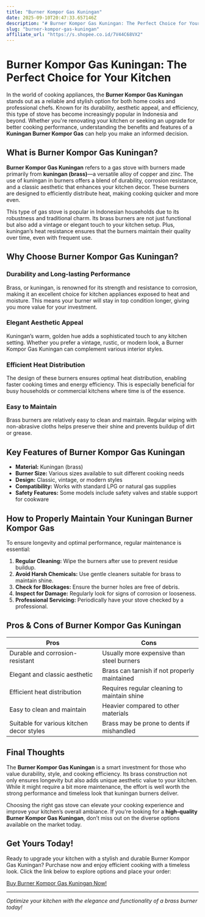 ```yaml
---
title: "Burner Kompor Gas Kuningan"
date: 2025-09-10T20:47:33.657146Z
description: "# Burner Kompor Gas Kuningan: The Perfect Choice for Your Kitchen..."
slug: "burner-kompor-gas-kuningan"
affiliate_url: "https://s.shopee.co.id/7V44C68VX2"
---
```

# Burner Kompor Gas Kuningan: The Perfect Choice for Your Kitchen

In the world of cooking appliances, the **Burner Kompor Gas Kuningan** stands out as a reliable and stylish option for both home cooks and professional chefs. Known for its durability, aesthetic appeal, and efficiency, this type of stove has become increasingly popular in Indonesia and beyond. Whether you're renovating your kitchen or seeking an upgrade for better cooking performance, understanding the benefits and features of a **Kuningan Burner Kompor Gas** can help you make an informed decision.

## What is Burner Kompor Gas Kuningan?

**Burner Kompor Gas Kuningan** refers to a gas stove with burners made primarily from **kuningan (brass)**—a versatile alloy of copper and zinc. The use of kuningan in burners offers a blend of durability, corrosion resistance, and a classic aesthetic that enhances your kitchen decor. These burners are designed to efficiently distribute heat, making cooking quicker and more even.

This type of gas stove is popular in Indonesian households due to its robustness and traditional charm. Its brass burners are not just functional but also add a vintage or elegant touch to your kitchen setup. Plus, kuningan’s heat resistance ensures that the burners maintain their quality over time, even with frequent use.

## Why Choose Burner Kompor Gas Kuningan?

### Durability and Long-lasting Performance

Brass, or kuningan, is renowned for its strength and resistance to corrosion, making it an excellent choice for kitchen appliances exposed to heat and moisture. This means your burner will stay in top condition longer, giving you more value for your investment.

### Elegant Aesthetic Appeal

Kuningan’s warm, golden hue adds a sophisticated touch to any kitchen setting. Whether you prefer a vintage, rustic, or modern look, a Burner Kompor Gas Kuningan can complement various interior styles.

### Efficient Heat Distribution

The design of these burners ensures optimal heat distribution, enabling faster cooking times and energy efficiency. This is especially beneficial for busy households or commercial kitchens where time is of the essence.

### Easy to Maintain

Brass burners are relatively easy to clean and maintain. Regular wiping with non-abrasive cloths helps preserve their shine and prevents buildup of dirt or grease.

## Key Features of Burner Kompor Gas Kuningan

- **Material:** Kuningan (brass)
- **Burner Size:** Various sizes available to suit different cooking needs
- **Design:** Classic, vintage, or modern styles
- **Compatibility:** Works with standard LPG or natural gas supplies
- **Safety Features:** Some models include safety valves and stable support for cookware

## How to Properly Maintain Your Kuningan Burner Kompor Gas

To ensure longevity and optimal performance, regular maintenance is essential:

1. **Regular Cleaning:** Wipe the burners after use to prevent residue buildup.
2. **Avoid Harsh Chemicals:** Use gentle cleaners suitable for brass to maintain shine.
3. **Check for Blockages:** Ensure the burner holes are free of debris.
4. **Inspect for Damage:** Regularly look for signs of corrosion or looseness.
5. **Professional Servicing:** Periodically have your stove checked by a professional.

## Pros & Cons of Burner Kompor Gas Kuningan

| Pros                                           | Cons                                              |
|------------------------------------------------|---------------------------------------------------|
| Durable and corrosion-resistant              | Usually more expensive than steel burners        |
| Elegant and classic aesthetic                | Brass can tarnish if not properly maintained   |
| Efficient heat distribution                   | Requires regular cleaning to maintain shine   |
| Easy to clean and maintain                     | Heavier compared to other materials             |
| Suitable for various kitchen decor styles    | Brass may be prone to dents if mishandled     |

## Final Thoughts

The **Burner Kompor Gas Kuningan** is a smart investment for those who value durability, style, and cooking efficiency. Its brass construction not only ensures longevity but also adds unique aesthetic value to your kitchen. While it might require a bit more maintenance, the effort is well worth the strong performance and timeless look that kuningan burners deliver.

Choosing the right gas stove can elevate your cooking experience and improve your kitchen’s overall ambiance. If you're looking for a **high-quality Burner Kompor Gas Kuningan**, don’t miss out on the diverse options available on the market today.

## Get Yours Today!

Ready to upgrade your kitchen with a stylish and durable Burner Kompor Gas Kuningan? Purchase now and enjoy efficient cooking with a timeless look. Click the link below to explore options and place your order:

[Buy Burner Kompor Gas Kuningan Now!](https://s.shopee.co.id/7V44C68VX2)

---

*Optimize your kitchen with the elegance and functionality of a brass burner today!*